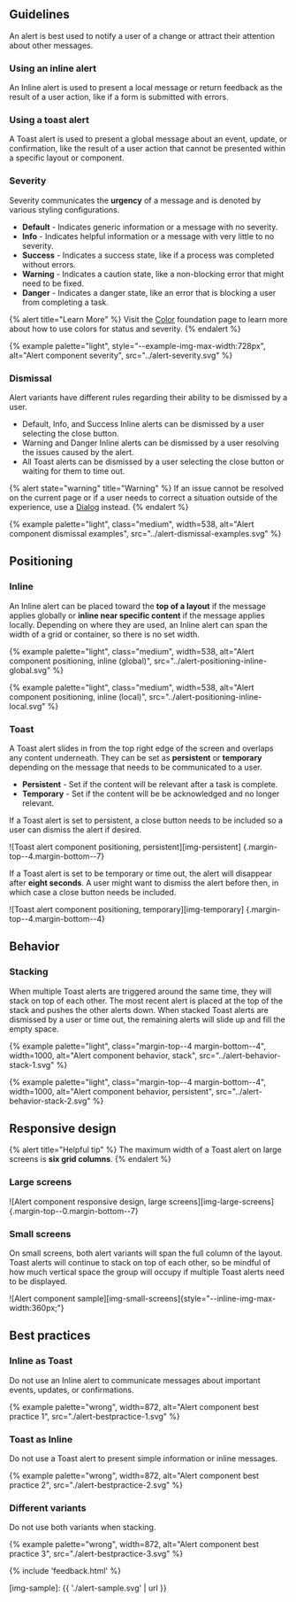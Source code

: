 ## Guidelines

An alert is best used to notify a user of a change or attract their attention about other messages.

### Using an inline alert

An Inline alert is used to present a local message or return feedback as the result of a user action, like if a form is submitted with errors.

### Using a toast alert

A Toast alert is used to present a global message about an event, update, or confirmation, like the result of a user action that cannot be presented within a specific layout or component.

### Severity

Severity communicates the **urgency** of a message and is denoted by various styling configurations.

- **Default** - Indicates generic information or a message with no severity.
- **Info** - Indicates helpful information or a message with very little to no 
  severity.
- **Success** - Indicates a success state, like if a process was completed 
  without errors.
- **Warning** - Indicates a caution state, like a non-blocking error that might 
  need to be fixed.
- **Danger** - Indicates a danger state, like an error that is blocking a user 
  from completing a task.

{% alert title="Learn More" %}
Visit the [Color](/foundations/color.njk) foundation page to learn more about how to use colors 
for status and severity.
{% endalert %}

{% example palette="light",
           style="--example-img-max-width:728px",
           alt="Alert component severity",
           src="../alert-severity.svg" %}

### Dismissal

Alert variants have different rules regarding their ability to be dismissed by a user.

- Default, Info, and Success Inline alerts can be dismissed by a user selecting 
  the close button.
- Warning and Danger Inline alerts can be dismissed by a user resolving the 
  issues caused by the alert.
- All Toast alerts can be dismissed by a user selecting the close button or 
  waiting for them to time out.

{% alert state="warning" title="Warning" %}
If an issue cannot be resolved on the current page or if a user needs to correct a situation outside of the experience, use a [Dialog](../elements/rh-dialog/docs) instead.
{% endalert %}

{% example palette="light",
           class="medium",
           width=538,
           alt="Alert component dismissal examples",
           src="../alert-dismissal-examples.svg" %}

## Positioning

### Inline

An Inline alert can be placed toward the **top of a layout** if the 
message applies globally or **inline near specific content** if the 
message applies locally. Depending on where they are used, an Inline alert can 
span the width of a grid or container, so there is no set width.

{% example palette="light",
           class="medium",
           width=538,
           alt="Alert component positioning, inline (global)",
           src="../alert-positioning-inline-global.svg" %}

{% example palette="light",
           class="medium",
           width=538,
           alt="Alert component positioning, inline (local)",
           src="../alert-positioning-inline-local.svg" %}


### Toast

A Toast alert slides in from the top right edge of the screen and overlaps any 
content underneath. They can be set as **persistent** or **temporary** depending 
on the message that needs to be communicated to a user.

- **Persistent** - Set if the content will be relevant after a task is complete.
- **Temporary** - Set if the content will be be acknowledged and no 
  longer relevant.

If a Toast alert is set to persistent, a close button needs to be included so a 
user can dismiss the alert if desired.

![Toast alert component positioning, persistent][img-persistent] {.margin-top--4.margin-bottom--7}

If a Toast alert is set to be temporary or time out, the alert will disappear 
after **eight seconds**. A user might want to dismiss the alert before then, in 
which case a close button needs be included.

![Toast alert component positioning, temporary][img-temporary] {.margin-top--4.margin-bottom--4}

## Behavior

### Stacking

When multiple Toast alerts are triggered around the same time, they will stack 
on top of each other. The most recent alert is placed at the top of the stack 
and pushes the other alerts down. When stacked Toast alerts are dismissed by a 
user or time out, the remaining alerts will slide up and fill the empty space.

{% example palette="light",
           class="margin-top--4 margin-bottom--4",
           width=1000,
           alt="Alert component behavior, stack",
           src="../alert-behavior-stack-1.svg" %}

{% example palette="light",
           class="margin-top--4 margin-bottom--4",
           width=1000,
           alt="Alert component behavior, persistent",
           src="../alert-behavior-stack-2.svg" %}


## Responsive design

{% alert title="Helpful tip" %}
The maximum width of a Toast alert on large screens is **six grid columns**.
{% endalert %}

### Large screens

![Alert component responsive design, large screens][img-large-screens] {.margin-top--0.margin-bottom--7}

### Small screens

On small screens, both alert variants will span the full column of the layout. 
Toast alerts will continue to stack on top of each other, so be mindful of how 
much vertical space the group will occupy if multiple Toast alerts need to be 
displayed.

![Alert component sample][img-small-screens]{style="--inline-img-max-width:360px;"}


## Best practices

### Inline as Toast

Do not use an Inline alert to communicate messages about important events, updates, or confirmations.

{% example palette="wrong",
           width=872,
           alt="Alert component best practice 1",
           src="./alert-bestpractice-1.svg" %}

### Toast as Inline

Do not use a Toast alert to present simple information or inline messages.

{% example palette="wrong",
           width=872,
           alt="Alert component best practice 2",
           src="./alert-bestpractice-2.svg" %}

### Different variants

Do not use both variants when stacking.

{% example palette="wrong",
           width=872,
           alt="Alert component best practice 3",
           src="./alert-bestpractice-3.svg" %}

{% include 'feedback.html' %}

[img-sample]: {{ './alert-sample.svg' | url }}

